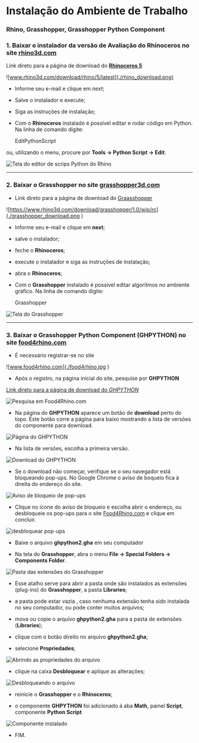 # Instalação do Ambiente de Trabalho
### Rhino, Grasshopper, Grasshopper Python Component

### 1. Baixar o instalador da versão de Avaliação do **Rhinoceros** no site [rhino3d.com](www.rhino3d.com)

Link direto para a página de download do [**Rhinoceros 5**](www.rhino3d.com/download/rhino/5/latest)

![www.rhino3d.com/download/rhino/5/latest](./rhino_download.png)

* Informe seu e-mail e clique em *next*;

* Salve o instalador e execute;

* Siga as instruções de instalação;

* Com  o **Rhinoceros** instalado é possível editar e rodar código em Python. Na linha de comando digite:

    EditPythonScript

ou, utilizando o menu, procure por **Tools -> Python Script -> Edit**.

![Tela do editor de scrips Python do Rhino](./EditPythonScript.png)

<hr>

### 2. Baixar o **Grasshopper** no site [grasshopper3d.com](http://www.grasshopper3d.com/)

   - Link direto para a página de download do [Graasshopper](https://www.rhino3d.com/download/grasshopper/1.0/wip/rc)


![https://www.rhino3d.com/download/grasshopper/1.0/wip/rc](./grasshopper_download.png )


* Informe seu e-mail e clique em **next**;

* salve o instalador;

* feche o **Rhinoceros**;

* execute o instalador e siga as instruções de instalação;

* abra o **Rhinoceros**;

* Com  o **Grasshopper** instalado é possível editar algoritmos no ambiente gráfico. Na linha de comando digite:

    Grasshopper

![Tela do Grasshopper](./tela_grasshopper.png )

<hr>

### 3. Baixar o **Grasshopper Python Component** (**GHPYTHON**) no site [food4rhino.com](www.food4rhino.com)

* É necessário registrar-se no site

![www.food4rhino.com](./food4rhino.jpg )

* Após o registro, na página inicial do site, pesquise por **GHPYTHON**

 [Link direto para a página de download do *GHPYTHON* ](http://www.food4rhino.com/app/ghpython#downloads_list)


![Pesquisa em Food4Rhino.com](./f4rsearch.jpg)

* Na página do **GHPYTHON** aparece um botão de **download** perto do topo. Este botão corre a página para baixo mostrando a lista de versões do componente para download.

![Página do *GHPYTHON*](./ghpythonpage.jpg)

* Na lista de versões, escolha a primeira versão.

![Download do *GHPYTHON*](./ghpythondownload.jpg)

* Se o download não começar, verifique se o seu navegador está bloqueando pop-ups. No Google Chrome o aviso de boqueio fica à direita do endereço do site.

![Aviso de bloqueio de pop-ups](./f4rPopUp.jpg)

* Clique no ícone do aviso de bloqueio e escolha abrir o endereço, ou desbloqueie os pop-ups para o site [Food4Rhino.com](www.food4rhino.com) e clique em concluir.

![desbloquear pop-ups](./popUmblock.jpg)

* Baixe o arquivo **ghpython2.gha** em seu computador

* Na tela do **Grasshopper**, abra o menu **File -> Special Folders -> Components Folder**.

![Pasta das extensões do Grasshopper](./ghSpecialFolders.jpg)

* Esse atalho serve para abrir a pasta onde são instalados as extensões (plug-ins) do **Grasshopper**, a pasta **Libraries**;

* a pasta pode estar vazia , caso nenhuma extensão tenha sido instalada no seu computador, ou pode conter muitos arquivos;

* mova ou copie o arquivo **ghpython2.gha** para a pasta de extensões (**Libraries**);

* clique com o botão direito no arquivo **ghpython2.gha**;

* selecione **Propriedades**;

![Abrindo as propriedades do arquivo](./prop1.jpg)

* clique na caixa **Desbloquear** e aplique as alterações;

![Desbloqueando o arquivo](./prop2.jpg)

* reinicie o **Grasshopper** e o **Rhinoceros**;

* o componente **GHPYTHON** foi adicionado á aba **Math**, painel **Script**, componente **Python Script**

![Componente instalado](./ghInstalado.jpg)

* FIM.
